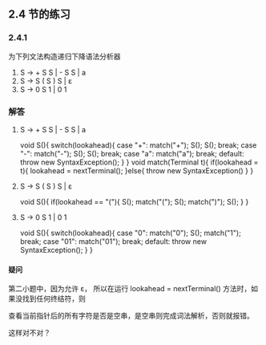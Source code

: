 ## 2.4 节的练习

### 2.4.1

为下列文法构造递归下降语法分析器

1. S -> + S S | - S S | a
2. S -> S ( S ) S | ε
3. S -> 0 S 1 | 0 1

### 解答

1. S -> + S S | - S S | a

    void S(){
        switch(lookahead){
            case "+":
                match("+"); S(); S();
                break;
            case "-":
                match("-"); S(); S();
                break;
            case "a":
                match("a");
                break;
            default:
                throw new SyntaxException();
        }
    }
    void match(Terminal t){
        if(lookahead = t){
            lookahead = nextTerminal();
        }else{
            throw new SyntaxException()
        }
    }

2. S -> S ( S ) S | ε

    void S(){
        if(lookahead == "("){
            S(); match("("); S(); match(")"); S();
        }
    }
    
   
3. S -> 0 S 1 | 0 1

    void S(){
        switch(lookahead){
            case "0":
                match("0"); S(); match("1");
                break;
            case "01":
                match("01");
                break;
            default:
                throw new SyntaxException();
        }
    }


#### 疑问

第二小题中，因为允许 ε， 所以在运行 lookahead = nextTerminal() 方法时，如果没找到任何终结符，则

查看当前指针后的所有字符是否是空串，是空串则完成词法解析，否则就报错。

这样对不对？
